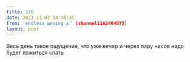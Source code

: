 ```yaml
---
title: 170
date: 2021-11-03 14:36:31
from: 'endless шизing ⍼' (channel1162404975)
layout: post
---
```


Весь день такое ощущение, что уже вечер и через пару часов надо будет ложиться спать
